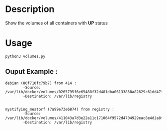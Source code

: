 # Description
Show the volumes of all containers with **UP** status

# Usage
```
python3 volumes.py
```

## Ouput Example :
```
debian (80f710fc79b7) from 414 :
        -Source: /var/lib/docker/volumes/0265795f6e65488f32d481dba06133838a82629c61dd47f54422cdcb5b17ed82/_data
        -Destination: /var/lib/registry


mystifying_mestorf (7a99e73e6874) from registry :
        -Source: /var/lib/docker/volumes/411043a7d3e22a11c171064f9572d4704929eac8e4d2a8f02318df5a78936c73/_data
        -Destination: /var/lib/registry

```
